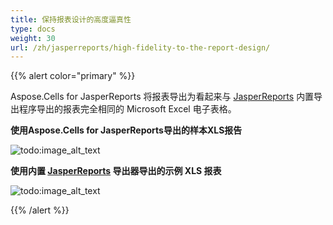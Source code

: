 ```yaml
---
title: 保持报表设计的高度逼真性
type: docs
weight: 30
url: /zh/jasperreports/high-fidelity-to-the-report-design/
---
```


{{% alert color="primary" %}}

Aspose.Cells for JasperReports 将报表导出为看起来与 [JasperReports](https://community.jaspersoft.com/project/jasperreports-library) 内置导出程序导出的报表完全相同的 Microsoft Excel 电子表格。

**使用Aspose.Cells for JasperReports导出的样本XLS报告** 

![todo:image_alt_text](high-fidelity-to-the-report-design_1.png)

**使用内置 [JasperReports](https://community.jaspersoft.com/project/jasperreports-library) 导出器导出的示例 XLS 报表**

![todo:image_alt_text](high-fidelity-to-the-report-design_2.png)

{{% /alert %}}
